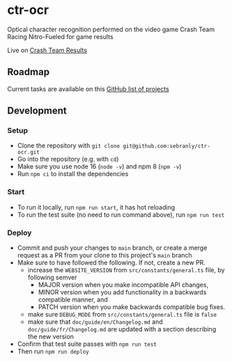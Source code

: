 # ctr-ocr
Optical character recognition performed on the video game Crash Team Racing Nitro-Fueled for game results

Live on [Crash Team Results](https://www.crashteamresults.com)

## Roadmap

Current tasks are available on this [GitHub list of projects](https://github.com/sebranly/ctr-ocr/projects)

## Development

### Setup

- Clone the repository with `git clone git@github.com:sebranly/ctr-ocr.git`
- Go into the repository (e.g. with `cd`)
- Make sure you use node 16 (`node -v`) and npm 8 (`npm -v`)
- Run `npm ci` to install the dependencies

### Start

- To run it locally, run `npm run start`, it has hot reloading
- To run the test suite (no need to run command above), run `npm run test`

### Deploy

- Commit and push your changes to `main` branch, or create a merge request as a PR from your clone to this project's `main` branch
- Make sure to have followed the following. If not, create a new PR.
  - increase the `WEBSITE_VERSION` from `src/constants/general.ts` file, by following semver
    - MAJOR version when you make incompatible API changes,
    - MINOR version when you add functionality in a backwards compatible manner, and
    - PATCH version when you make backwards compatible bug fixes.
  - make sure `DEBUG_MODE` from `src/constants/general.ts` file is `false`
  - make sure that `doc/guide/en/Changelog.md` and `doc/guide/fr/Changelog.md` are updated with a section describing the new version
- Confirm that test suite passes with `npm run test`
- Then run `npm run deploy`
